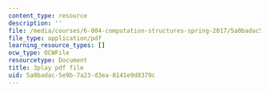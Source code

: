 ```yaml
---
content_type: resource
description: ''
file: /media/courses/6-004-computation-structures-spring-2017/5a0badac5e9b7a23d3ea8141e9d8379c_tjIFsdM-hBA.pdf
file_type: application/pdf
learning_resource_types: []
ocw_type: OCWFile
resourcetype: Document
title: 3play pdf file
uid: 5a0badac-5e9b-7a23-d3ea-8141e9d8379c
---
```

